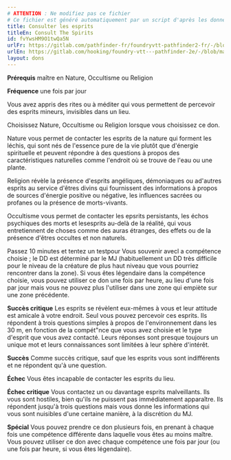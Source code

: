 ```yaml
---
# ATTENTION : Ne modifiez pas ce fichier
# Ce fichier est généré automatiquement par un script d'après les données du module Foundry VTT officiel et de sa traduction
title: Consulter les esprits
titleEn: Consult The Spirits
id: fvYwsHM9O1twQa5N
urlFr: https://gitlab.com/pathfinder-fr/foundryvtt-pathfinder2-fr/-/blob/master/data/feats/fvYwsHM9O1twQa5N.htm
urlEn: https://gitlab.com/hooking/foundry-vtt---pathfinder-2e/-/blob/master/packs/data/feats.db/consult-the-spirits.json
layout: dons
---
```

**Prérequis** maître en Nature, Occultisme ou Religion

**Fréquence** une fois par jour

Vous avez appris des rites ou à méditer qui vous permettent de percevoir des esprits mineurs, invisibles dans un lieu.

Choisissez Nature, Occultisme ou Religion lorsque vous choisissez ce don.

Nature vous permet de contacter les esprits de la nature qui forment les léchis, qui sont nés de l'essence pure de la vie plutôt que d'énergie spirituelle et peuvent répondre à des questions à propos des caractéristiques naturelles comme l'endroit où se trouve de l'eau ou une plante.

Religion révèle la présence d'esprits angéliques, démoniaques ou ad'autres esprits au service d'êtres divins qui fournissent des informations à propos de sources d'énergie positive ou négative, les influences sacrées ou profanes ou la présence de morts-vivants.

Occultisme vous permet de contacter les epsrits persistants, les échos psychiques des morts et lesesprits au-delà de la réalité, qui vous entretiennent de choses comme des auras étranges, des effets ou de la présence d'êtres occultes et non naturels.

Passez 10 minutes et tentez un testpour <a class="entity-link" data-pack="pf2e.actionspf2e" data-id="1OagaWtBpVXExToo" draggable="true">Vous souvenir</a> avecl a compétence choisie ; le DD est déterminé par le MJ (habituellement un DD très difficile pour le niveau de la créature de plus haut niveau que vous pourriez rencontrer dans la zone). Si vous êtes légendaire dans la compétence choisie, vous pouvez utiliser ce don une fois par heure, au lieu d'une fois par jour mais vous ne pouvez plus l'utiliser dans une zone qui empiète sur une zone précédente.

**Succès critique** Les esprits se révèlent eux-mêmes à vous et leur attitude est amicale à votre endroit. Seul vous pouvez percevoir ces esprits. Ils répondent à trois questions simples à propos de l'environnement dans les 30 m, en fonction de la compét"nce que vous avez choisie et le type d'esprit que vous avez contacté. Leurs réponses sont presque toujours un unique mot et leurs connaissances sont limitées à leur sphère d'intérêt.

**Succès** Comme succès critique, sauf que les esprits vous sont indifférents et ne répondent qu'à une question.

**Échec** Vous êtes incapable de contacter les esprits du lieu.

**Échec critique** Vous contactez un ou davantage esprits malveillants. Ils vous sont hostiles, bien qu'ils ne puissent pas immédiatement apparaître. Ils répondent jusqu'à trois questions mais vous donne les informations qui vous sont nuisibles d'une certaine manière, à la discrétion du MJ.

**Spécial** Vous pouvez prendre ce don plusieurs fois, en prenant à chaque fois une compétence différente dans laquelle vous êtes au moins maître. Vous pouvez utiliser ce don avec chaque compétence une fois par jour (ou une fois par heure, si vous êtes légendaire).
